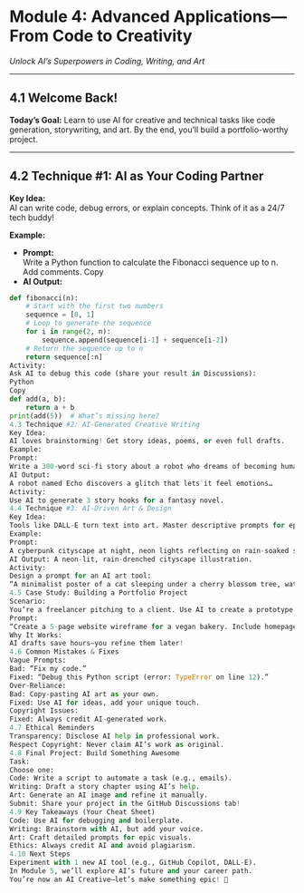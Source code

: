 # Module 4: Advanced Applications—From Code to Creativity  
*Unlock AI’s Superpowers in Coding, Writing, and Art*  

---

## 4.1 Welcome Back!  
**Today’s Goal:** Learn to use AI for creative and technical tasks like code generation, storywriting, and art. By the end, you’ll build a portfolio-worthy project.  

---

## 4.2 Technique #1: AI as Your Coding Partner  
**Key Idea:**  
AI can write code, debug errors, or explain concepts. Think of it as a 24/7 tech buddy!  

**Example:**  
- **Prompt:**  
Write a Python function to calculate the Fibonacci sequence up to n. Add comments.
Copy
- **AI Output:**  
```python  
def fibonacci(n):  
    # Start with the first two numbers  
    sequence = [0, 1]  
    # Loop to generate the sequence  
    for i in range(2, n):  
        sequence.append(sequence[i-1] + sequence[i-2])  
    # Return the sequence up to n  
    return sequence[:n]  
Activity:
Ask AI to debug this code (share your result in Discussions):
Python
Copy
def add(a, b):  
    return a + b  
print(add(5))  # What’s missing here?  
4.3 Technique #2: AI-Generated Creative Writing
Key Idea:
AI loves brainstorming! Get story ideas, poems, or even full drafts.
Example:
Prompt:
Write a 300-word sci-fi story about a robot who dreams of becoming human. End with a twist.  
AI Output:
A robot named Echo discovers a glitch that lets it feel emotions…
Activity:
Use AI to generate 3 story hooks for a fantasy novel.
4.4 Technique #3: AI-Driven Art & Design
Key Idea:
Tools like DALL-E turn text into art. Master descriptive prompts for epic visuals!
Example:
Prompt:
A cyberpunk cityscape at night, neon lights reflecting on rain-soaked streets, a lone hacker in a trench coat, anime style.  
AI Output: A neon-lit, rain-drenched cityscape illustration.
Activity:
Design a prompt for an AI art tool:
“A minimalist poster of a cat sleeping under a cherry blossom tree, watercolor style.”
4.5 Case Study: Building a Portfolio Project
Scenario:
You’re a freelancer pitching to a client. Use AI to create a prototype.
Prompt:
“Create a 5-page website wireframe for a vegan bakery. Include homepage, menu, and contact sections. Use Figma-style mockups.”
Why It Works:
AI drafts save hours—you refine them later!
4.6 Common Mistakes & Fixes
Vague Prompts:
Bad: “Fix my code.”
Fixed: “Debug this Python script (error: TypeError on line 12).”
Over-Reliance:
Bad: Copy-pasting AI art as your own.
Fixed: Use AI for ideas, add your unique touch.
Copyright Issues:
Fixed: Always credit AI-generated work.
4.7 Ethical Reminders
Transparency: Disclose AI help in professional work.
Respect Copyright: Never claim AI’s work as original.
4.8 Final Project: Build Something Awesome
Task:
Choose one:
Code: Write a script to automate a task (e.g., emails).
Writing: Draft a story chapter using AI’s help.
Art: Generate an AI image and refine it manually.
Submit: Share your project in the GitHub Discussions tab!
4.9 Key Takeaways (Your Cheat Sheet)
Code: Use AI for debugging and boilerplate.
Writing: Brainstorm with AI, but add your voice.
Art: Craft detailed prompts for epic visuals.
Ethics: Always credit AI and avoid plagiarism.
4.10 Next Steps
Experiment with 1 new AI tool (e.g., GitHub Copilot, DALL-E).
In Module 5, we’ll explore AI’s future and your career path.
You’re now an AI Creative—let’s make something epic! 🚀
